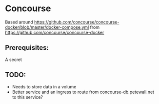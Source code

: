 # Concourse

Based around https://github.com/concourse/concourse-docker/blob/master/docker-compose.yml from https://github.com/concourse/concourse-docker

## Prerequisites:

A secret

## TODO:

* Needs to store data in a volume
* Better service and an ingress to route from concourse-db.petewall.net to this service?

